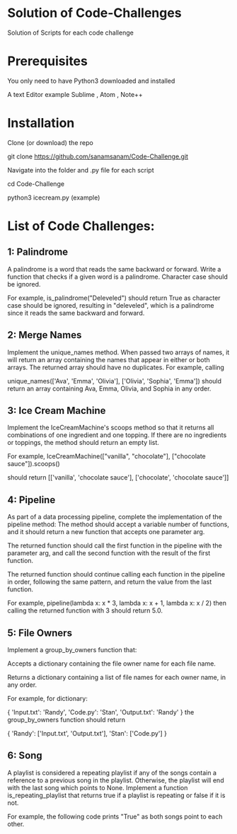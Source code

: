 # Solution of Code-Challenges
Solution of Scripts for each code challenge 

# Prerequisites
You only need to have Python3 downloaded and installed

A text Editor example Sublime , Atom , Note++

# Installation
Clone (or download) the repo

git clone https://github.com/sanamsanam/Code-Challenge.git

Navigate into the folder and .py file for each script

cd Code-Challenge

python3 icecream.py (example)


# List of Code Challenges:
## 1: Palindrome 
A palindrome is a word that reads the same backward or forward.
Write a function that checks if a given word is a palindrome. Character case should be ignored.

For example, is_palindrome("Deleveled") should return True as character case should be ignored, resulting in "deleveled", which is a palindrome since it reads the same backward and forward.

## 2: Merge Names
Implement the unique_names method. When passed two arrays of names, it will return an array containing the names that appear in either or both arrays. The returned array should have no duplicates.
For example, calling

unique_names(['Ava', 'Emma', 'Olivia'], ['Olivia', 'Sophia', 'Emma'])
should return an array containing Ava, Emma, Olivia, and Sophia in any order.

## 3: Ice Cream Machine
Implement the IceCreamMachine's scoops method so that it returns all combinations of one ingredient and one topping. If there are no ingredients or toppings, the method should return an empty list.

For example,
IceCreamMachine(["vanilla", "chocolate"], ["chocolate sauce"]).scoops()

should return
[['vanilla', 'chocolate sauce'], ['chocolate', 'chocolate sauce']]

## 4:  Pipeline
As part of a data processing pipeline, complete the implementation of the pipeline method:
The method should accept a variable number of functions, and it should return a new function that accepts one parameter arg.

The returned function should call the first function in the pipeline with the parameter arg, and call the second function with the result of the first function.

The returned function should continue calling each function in the pipeline in order, following the same pattern, and return the value from the last function.

For example, pipeline(lambda x: x * 3, lambda x: x + 1, lambda x: x / 2) then calling the returned function with 3 should return 5.0.

## 5:  File Owners
Implement a group_by_owners function that:

Accepts a dictionary containing the file owner name for each file name.

Returns a dictionary containing a list of file names for each owner name, in any order.

For example, for dictionary:

{
    'Input.txt': 'Randy',
    'Code.py': 'Stan',
    'Output.txt': 'Randy'
}
the group_by_owners function should return

{
    'Randy': ['Input.txt', 'Output.txt'],
    'Stan': ['Code.py']
}

## 6: Song
A playlist is considered a repeating playlist if any of the songs contain a reference to a previous song in the playlist. Otherwise, the playlist will end with the last song which points to None.
Implement a function is_repeating_playlist that returns true if a playlist is repeating or false if it is not.

For example, the following code prints "True" as both songs point to each other.

